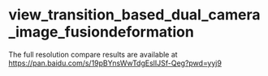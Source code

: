 # view_transition_based_dual_camera_image_fusiondeformation
The full resolution compare results are available at https://pan.baidu.com/s/19pBYnsWwTdgEslIJSf-Qeg?pwd=yyj9
